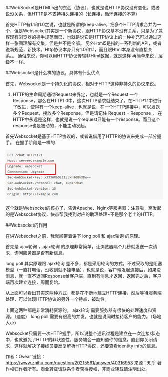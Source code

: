 ##WebSocket是HTML5出的东西（协议），也就是说HTTP协议没有变化，或者说没关系，但HTTP是不支持持久连接的（长连接，循环连接的不算）

首先HTTP有1.1和1.0之说，也就是所谓的keep-alive，把多个HTTP请求合并为一个，但是Websocket其实是一个新协议，跟HTTP协议基本没有关系，只是为了兼容现有浏览器的握手规范而已，也就是说它是HTTP协议上的一种补充可以通过这样一张图理解有交集，但是并不是全部。
另外Html5是指的一系列新的API，或者说新规范，新技术。Http协议本身只有1.0和1.1，而且跟Html本身没有直接关系。。
通俗来说，你可以用HTTP协议传输非Html数据，就是这样
再简单来说，层级不一样。


##Websocket是什么样的协议，具体有什么优点

首先，Websocket是一个持久化的协议，相对于HTTP这种非持久的协议来说。

1) HTTP的生命周期通过Request来界定，也就是一个Request 一个Response，那么在HTTP1.0中，这次HTTP请求就结束了。在HTTP1.1中进行了改进，使得有一个keep-alive，也就是说，在一个HTTP连接中，可以发送多个Request，接收多个Response。但是请记住 Request = Response ， 在HTTP中永远是这样，也就是说一个request只能有一个response。而且这个response也是被动的，不能主动发起。

首先Websocket是基于HTTP协议的，或者说借用了HTTP的协议来完成一部分握手。
在握手阶段是一样的

![](/assets/360截图20171213200542616.jpg)

这个就是Websocket的核心了，告诉Apache、Nginx等服务器：注意啦，窝发起的是Websocket协议，快点帮我找到对应的助理处理~不是那个老土的HTTP。


##Websocket的作用

在讲Websocket之前，我就顺带着讲下 long poll 和 ajax轮询 的原理。

首先是 ajax轮询 ，ajax轮询 的原理非常简单，让浏览器隔个几秒就发送一次请求，询问服务器是否有新信息。

long poll 其实原理跟 ajax轮询 差不多，都是采用轮询的方式，不过采取的是阻塞模型（一直打电话，没收到就不挂电话），也就是说，客户端发起连接后，如果没消息，就一直不返回Response给客户端。直到有消息才返回，返回完之后，客户端再次建立连接，周而复始。

从上面可以看出其实这两种方式，都是在不断地建立HTTP连接，然后等待服务端处理，可以体现HTTP协议的另外一个特点，被动性。

上面这两种都是非常消耗资源的。
ajax轮询 需要服务器有很快的处理速度和资源。（速度）
long poll 需要有很高的并发，也就是说同时接待客户的能力。（场地大小）

Websocket只需要一次HTTP握手，所以说整个通讯过程是建立在一次连接/状态中，也就避免了HTTP的非状态性，服务端会一直知道你的信息，直到你关闭请求，这样就解决了接线员要反复解析HTTP协议，还要查看identity info的信息。






作者：Ovear
链接：https://www.zhihu.com/question/20215561/answer/40316953
来源：知乎
著作权归作者所有。商业转载请联系作者获得授权，非商业转载请注明出处。






